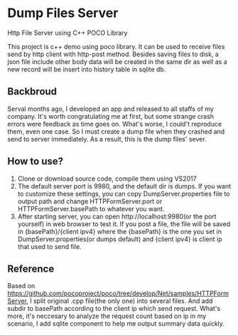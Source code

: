 # Dump Files Server
Http File Server using C++ POCO Library

This project is c++ demo using poco library. It can be used to receive files send by http client with http-post method. Besides saving files to disk, a json file include other body data will be created in the same dir as well as a new record will be insert into history table in sqlite db.

## Backbroud
Serval months ago, I developed an app and released to all staffs of my company. It's worth congratulating me at first, but some strange crash errors were feedback as time goes on. What's worse, I could't reproduce them, even one case. So I must create a dump file when they crashed and send to server immediately. As a result, this is the dump files' sever. 

## How to use?
1. Clone or download source code, compile them using VS2017
2. The default server port is 9980, and the default dir is dumps. If you want to customize these settings, you can copy DumpServer.properties file to output path and change HTTPFormServer.port or HTTPFormServer.basePath to whatever you want.
3. After starting server, you can open http://localhost:9980(or the port yourself) in web browser to test it. If you post a file, the file will be saved in {basePath}/{client ipv4} where the {basePath} is the one you set in DumpServer.properties(or dumps default) and {client ipv4} is client ip that used to send file.

## Reference
Based on https://github.com/pocoproject/poco/tree/develop/Net/samples/HTTPFormServer, I split original .cpp file(the only one) into several files. And add subdir to basePath according to the client ip which send request. What's more, it's neccesary to analyze the request count based on ip in my scenario, I add sqlite component to help me output summary data quickly.
